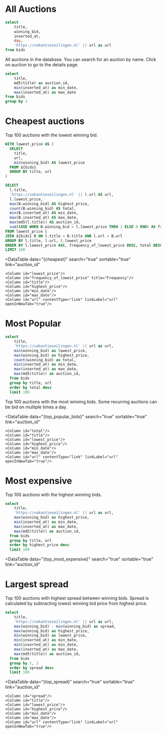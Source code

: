 # All Auctions

```sql bids
select
    title,
    winning_bid,
    inserted_at,
    day,
    'https://vakantieveilingen.nl' || url as url
from bids
```

All auctions in the database. You can search for an auction by name. Click on auction to go to the details page.

```sql titles
select
    title,
    md5(title) as auction_id,
    min(inserted_at) as min_date,
    max(inserted_at) as max_date
from bids
group by 1
```

<DataTable
    data="{titles}"
    link="auction_id"
    search=true
/>

# Cheapest auctions

Top 100 auctions with the lowest winning bid.

```sql cheapest
WITH lowest_price AS (
  SELECT
    title,
    url,
    min(winning_bid) AS lowest_price
  FROM ${bids}
  GROUP BY title, url
)

SELECT
  l.title,
  'https://vakantieveilingen.nl' || l.url AS url,
  l.lowest_price,
  max(B.winning_bid) AS highest_price,
  count(B.winning_bid) AS total,
  min(B.inserted_at) AS min_date,
  max(B.inserted_at) AS max_date,
  max(md5(l.title)) AS auction_id,
  sum(CASE WHEN B.winning_bid = l.lowest_price THEN 1 ELSE 0 END) AS frequency_of_lowest_price
FROM lowest_price l
JOIN ${bids} B ON l.title = B.title AND l.url = B.url
GROUP BY l.title, l.url, l.lowest_price
ORDER BY l.lowest_price ASC, frequency_of_lowest_price DESC, total DESC
LIMIT 100
```


<DataTable
  data="{cheapest}"
  search="true"
  sortable="true"
  link="auction_id"
>
    <Column id="lowest_price"/>
    <Column id="frequency_of_lowest_price" title="Frequency"/>
    <Column id="title"/>
    <Column id="highest_price"/>
    <Column id="min_date"/>
    <Column id="max_date"/>
    <Column id="url" contentType="link" linkLabel="url" openInNewTab="true"/>
</DataTable>


# Most Popular

```sql top_popular_bids
select
    title,
    'https://vakantieveilingen.nl' || url as url,
    min(winning_bid) as lowest_price,
    max(winning_bid) as highest_price,
    count(winning_bid) as total,
    min(inserted_at) as min_date,
    max(inserted_at) as max_date,
    max(md5(title)) as auction_id,
  from bids
  group by title, url
  order by total desc
  limit 100
```

Top 100 auctions with the most winning bids. Some recurring auctions can be bid on mulitple times a day.



<DataTable
  data="{top_popular_bids}"
  search="true"
  sortable="true"
  link="auction_id"
>
    <Column id="total"/>
    <Column id="title"/>
    <Column id="lowest_price"/>
    <Column id="highest_price"/>
    <Column id="min_date"/>
    <Column id="max_date"/>
    <Column id="url" contentType="link" linkLabel="url" openInNewTab="true"/>
</DataTable>

# Most expensive

Top 100 auctions with the highest winning bids.

```sql top_most_expensive
select
    title,
    'https://vakantieveilingen.nl' || url as url,
    max(winning_bid) as highest_price,
    min(inserted_at) as min_date,
    max(inserted_at) as max_date,
    max(md5(title)) as auction_id,
  from bids
  group by title, url
  order by highest_price desc
  limit 100
```

<DataTable
  data="{top_most_expensive}"
  search="true"
  sortable="true"
  link="auction_id"
>
  <Column id="highest_price"/>
  <Column id="title"/>
  <Column id="min_date"/>
  <Column id="max_date"/>
  <Column id="url" contentType="link" linkLabel="url" openInNewTab="true"/>
</DataTable>

# Largest spread

Top 100 auctions with highest spread between winning bids. Spread is calculated by subtracting lowest winning bid price from highest price.

```sql top_spread
select
    title,
    'https://vakantieveilingen.nl' || url as url,
    max(winning_bid) - min(winning_bid) as spread,
    max(winning_bid) as highest_price,
    min(winning_bid) as lowest_price,
    min(inserted_at) as min_date,
    min(inserted_at) as min_date,
    max(inserted_at) as max_date,
    max(md5(title)) as auction_id,
  from bids
  group by 1, 2
  order by spread desc
  limit 100
```

<DataTable
  data="{top_spread}"
  search="true"
  sortable="true"
  link="auction_id"
>
    <Column id="spread"/>
    <Column id="title"/>
    <Column id="lowest_price"/>
    <Column id="highest_price"/>
    <Column id="min_date"/>
    <Column id="max_date"/>
    <Column id="url" contentType="link" linkLabel="url" openInNewTab="true"/>
</DataTable>
